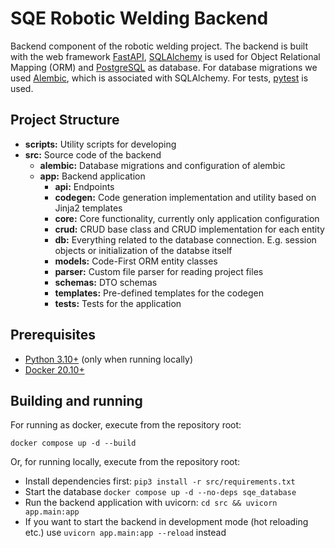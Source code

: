 # SQE Robotic Welding Backend
Backend component of the robotic welding project. The backend is built with the 
web framework [FastAPI](https://github.com/tiangolo/fastapi), [SQLAlchemy](https://github.com/sqlalchemy/sqlalchemy)
is used for Object Relational Mapping (ORM) and [PostgreSQL](https://www.postgresql.org) as database. For database 
migrations we used [Alembic](https://alembic.sqlalchemy.org/en/latest/), which is associated with SQLAlchemy.
For tests, [pytest](https://docs.pytest.org/en/7.1.x/) is used.

## Project Structure
* **scripts:** Utility scripts for developing
* **src:** Source code of the backend
  * **alembic:** Database migrations and configuration of alembic
  * **app:** Backend application
    * **api:** Endpoints
    * **codegen:** Code generation implementation and utility based on Jinja2 templates
    * **core:** Core functionality, currently only application configuration
    * **crud:** CRUD base class and CRUD implementation for each entity
    * **db:** Everything related to the database connection. E.g. session objects or initialization of the databse itself
    * **models:** Code-First ORM entity classes
    * **parser:** Custom file parser for reading project files
    * **schemas:** DTO schemas
    * **templates:** Pre-defined templates for the codegen
    * **tests:** Tests for the application
    
## Prerequisites
- [Python 3.10+](https://www.python.org/downloads/release/python-3100/) (only when running locally)
- [Docker 20.10+](https://docs.docker.com/get-docker/)

## Building and running
For running as docker, execute from the repository root:
```shell
docker compose up -d --build
```
Or, for running locally, execute from the repository root:  
* Install dependencies first: `pip3 install -r src/requirements.txt`
* Start the database `docker compose up -d --no-deps sqe_database`
* Run the backend application with uvicorn: `cd src && uvicorn app.main:app`
* If you want to start the backend in development mode (hot reloading etc.) use `uvicorn app.main:app --reload` instead
